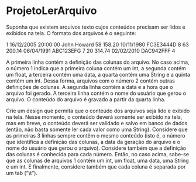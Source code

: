 # ProjetoLerArquivo

Suponha que existem arquivos texto cujos conteúdos precisam ser lidos e exibidos na tela. O formato dos arquivos é o seguinte:

1
16/12/2005 20:00:00
John Howard
58    158.20      10/11/1980  FC3E3444D   8
63    200.14      06/04/1991  ABC123EFG   7
20    314.74      02/02/2010  DAC942FFF   4

A primeira linha contém a definição das colunas do arquivo. No caso acima, o número 1 indica que a primeira coluna contém um int, a segunda contém um float, a terceira contém uma data, a quarta contém uma String e a quinta contém um int. Dessa forma, arquivos com o número 2 contém outras definições de colunas. A segunda linha contém a data e a hora que o arquivo foi gerado. A terceira linha contém o nome do usuário que gerou o arquivo. O conteúdo do arquivo é gravado a partir da quarta linha.

Crie um design que permita que o conteúdo dos arquivos seja lido e exibido na tela. Nesse momento, o conteúdo deverá somente ser exibido na tela, mas em breve, o conteúdo deverá ser validado e salvo em banco de dados (então, não basta somente ler cada valor como uma String). Considere que as primeiras 3 linhas sempre contêm o mesmo conteúdo (isto é, o número que identifica a definição das colunas, a data da geração do arquivo e o nome do usuário que gerou o arquivo). Considere também que a definição das colunas é conhecida para cada número. Então, no caso acima, sabe-se que as colunas de arquivos 1 contêm um int, um float, uma data, uma String e um int. E finalmente, considere também que cada coluna é separada por um tab (“\t”).

 
